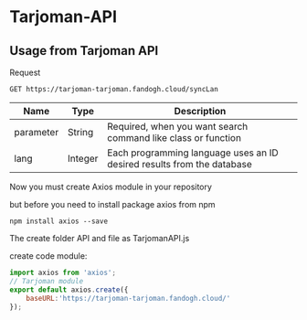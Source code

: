 # Tarjoman-API

## Usage from Tarjoman API

Request

`GET https://tarjoman-tarjoman.fandogh.cloud/syncLan`

| Name | Type | Description                                                                     |
|------|------|---------------------------------------------------------------------------------|
|parameter| String |Required, when you want search command like class or function               |
|lang| Integer |Each programming language uses an ID desired results from the database           |

Now you must create Axios module in your repository 

but before you need to install package axios from npm

`npm install axios --save `

The create folder API and file as TarjomanAPI.js

create code module:

```js
import axios from 'axios';
// Tarjoman module
export default axios.create({
    baseURL:'https://tarjoman-tarjoman.fandogh.cloud/'
});
```
